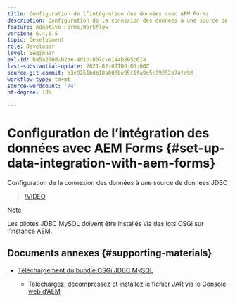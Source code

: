 ```yaml
---
title: Configuration de l’intégration des données avec AEM Forms
description: Configuration de la connexion des données à une source de données JDBC
feature: Adaptive Forms,Workflow
version: 6.4,6.5
topic: Development
role: Developer
level: Beginner
exl-id: ba5a250d-b2ee-4d1b-807c-e144b805c61a
last-substantial-update: 2021-02-09T00:00:00Z
source-git-commit: b3e9251bdb18a008be95c1fa9e5c79252a74fc98
workflow-type: tm+mt
source-wordcount: '74'
ht-degree: 13%

---
```


# Configuration de l’intégration des données avec AEM Forms {#set-up-data-integration-with-aem-forms}

Configuration de la connexion des données à une source de données JDBC

>[!VIDEO](https://video.tv.adobe.com/v/17724?quality=12&learn=on)

>[!NOTE]
>
>Les pilotes JDBC MySQL doivent être installés via des lots OSGi sur l’instance AEM.

## Documents annexes {#supporting-materials}

* [Téléchargement du bundle OSGi JDBC MySQL](https://dev.mysql.com/downloads/connector/j/)

   * Téléchargez, décompressez et installez le fichier JAR via le [Console web d’AEM](http://localhost:4502/system/console/bundles)
